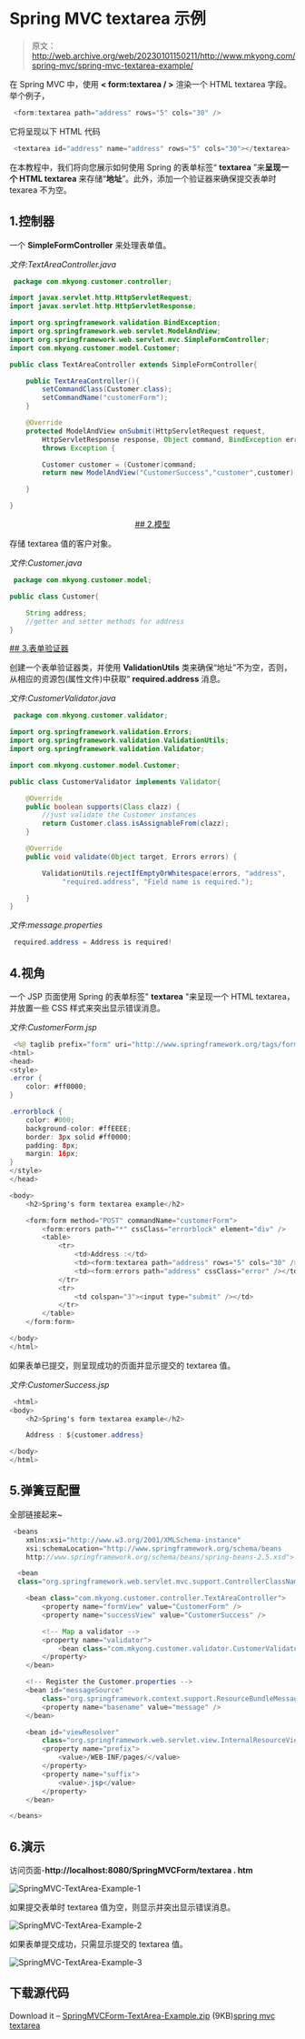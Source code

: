 # Spring MVC textarea 示例

> 原文：<http://web.archive.org/web/20230101150211/http://www.mkyong.com/spring-mvc/spring-mvc-textarea-example/>

在 Spring MVC 中，使用 **< form:textarea / >** 渲染一个 HTML textarea 字段。举个例子，

```java
 <form:textarea path="address" rows="5" cols="30" /> 
```

它将呈现以下 HTML 代码

```java
 <textarea id="address" name="address" rows="5" cols="30"></textarea> 
```

在本教程中，我们将向您展示如何使用 Spring 的表单标签“ **textarea** ”来**呈现一个 HTML textarea** 来存储“**地址**”。此外，添加一个验证器来确保提交表单时 texarea 不为空。

## 1.控制器

一个 **SimpleFormController** 来处理表单值。

*文件:TextAreaController.java*

```java
 package com.mkyong.customer.controller;

import javax.servlet.http.HttpServletRequest;
import javax.servlet.http.HttpServletResponse;

import org.springframework.validation.BindException;
import org.springframework.web.servlet.ModelAndView;
import org.springframework.web.servlet.mvc.SimpleFormController;
import com.mkyong.customer.model.Customer;

public class TextAreaController extends SimpleFormController{

	public TextAreaController(){
		setCommandClass(Customer.class);
		setCommandName("customerForm");
	}

	@Override
	protected ModelAndView onSubmit(HttpServletRequest request,
		HttpServletResponse response, Object command, BindException errors)
		throws Exception {

		Customer customer = (Customer)command;
		return new ModelAndView("CustomerSuccess","customer",customer);

	}

} 
```

 <ins class="adsbygoogle" style="display:block; text-align:center;" data-ad-format="fluid" data-ad-layout="in-article" data-ad-client="ca-pub-2836379775501347" data-ad-slot="6894224149">## 2.模型

存储 textarea 值的客户对象。

*文件:Customer.java*

```java
 package com.mkyong.customer.model;

public class Customer{

	String address;
	//getter and setter methods for address
} 
```

 <ins class="adsbygoogle" style="display:block" data-ad-client="ca-pub-2836379775501347" data-ad-slot="8821506761" data-ad-format="auto" data-ad-region="mkyongregion">## 3.表单验证器

创建一个表单验证器类，并使用 **ValidationUtils** 类来确保“地址”不为空，否则，从相应的资源包(属性文件)中获取“ **required.address** 消息。

*文件:CustomerValidator.java*

```java
 package com.mkyong.customer.validator;

import org.springframework.validation.Errors;
import org.springframework.validation.ValidationUtils;
import org.springframework.validation.Validator;

import com.mkyong.customer.model.Customer;

public class CustomerValidator implements Validator{

	@Override
	public boolean supports(Class clazz) {
		//just validate the Customer instances
		return Customer.class.isAssignableFrom(clazz);
	}

	@Override
	public void validate(Object target, Errors errors) {

		ValidationUtils.rejectIfEmptyOrWhitespace(errors, "address",
		     "required.address", "Field name is required.");

	}
} 
```

*文件:message.properties*

```java
 required.address = Address is required! 
```

## 4.视角

一个 JSP 页面使用 Spring 的表单标签" **textarea** "来呈现一个 HTML textarea，并放置一些 CSS 样式来突出显示错误消息。

*文件:CustomerForm.jsp*

```java
 <%@ taglib prefix="form" uri="http://www.springframework.org/tags/form"%>
<html>
<head>
<style>
.error {
	color: #ff0000;
}

.errorblock {
	color: #000;
	background-color: #ffEEEE;
	border: 3px solid #ff0000;
	padding: 8px;
	margin: 16px;
}
</style>
</head>

<body>
	<h2>Spring's form textarea example</h2>

	<form:form method="POST" commandName="customerForm">
		<form:errors path="*" cssClass="errorblock" element="div" />
		<table>
			<tr>
				<td>Address :</td>
				<td><form:textarea path="address" rows="5" cols="30" /></td>
				<td><form:errors path="address" cssClass="error" /></td>
			</tr>
			<tr>
				<td colspan="3"><input type="submit" /></td>
			</tr>
		</table>
	</form:form>

</body>
</html> 
```

如果表单已提交，则呈现成功的页面并显示提交的 textarea 值。

*文件:CustomerSuccess.jsp*

```java
 <html>
<body>
	<h2>Spring's form textarea example</h2>

	Address : ${customer.address}

</body>
</html> 
```

## 5.弹簧豆配置

全部链接起来~

```java
 <beans 
	xmlns:xsi="http://www.w3.org/2001/XMLSchema-instance"
	xsi:schemaLocation="http://www.springframework.org/schema/beans 
	http://www.springframework.org/schema/beans/spring-beans-2.5.xsd">

  <bean
  class="org.springframework.web.servlet.mvc.support.ControllerClassNameHandlerMapping" />

	<bean class="com.mkyong.customer.controller.TextAreaController">
		<property name="formView" value="CustomerForm" />
		<property name="successView" value="CustomerSuccess" />

		<!-- Map a validator -->
		<property name="validator">
			<bean class="com.mkyong.customer.validator.CustomerValidator" />
		</property>
	</bean>

	<!-- Register the Customer.properties -->
	<bean id="messageSource"
		class="org.springframework.context.support.ResourceBundleMessageSource">
		<property name="basename" value="message" />
	</bean>

	<bean id="viewResolver"
		class="org.springframework.web.servlet.view.InternalResourceViewResolver">
		<property name="prefix">
			<value>/WEB-INF/pages/</value>
		</property>
		<property name="suffix">
			<value>.jsp</value>
		</property>
	</bean>

</beans> 
```

## 6.演示

访问页面-**http://localhost:8080/SpringMVCForm/textarea . htm**

![SpringMVC-TextArea-Example-1](img/56afac4d14d2ac781bd8279389241fb9.png "SpringMVC-TextArea-Example-1")

如果提交表单时 textarea 值为空，则显示并突出显示错误消息。

![SpringMVC-TextArea-Example-2](img/fddab42136018f66095cadd2baa8fede.png "SpringMVC-TextArea-Example-2")

如果表单提交成功，只需显示提交的 textarea 值。

![SpringMVC-TextArea-Example-3](img/83e43801982feda6b35feea8ff6a1cda.png "SpringMVC-TextArea-Example-3")

## 下载源代码

Download it – [SpringMVCForm-TextArea-Example.zip](http://web.archive.org/web/20190220141812/http://www.mkyong.com/wp-content/uploads/2010/08/SpringMVCForm-TextArea-Example.zip) (9KB)[spring mvc](http://web.archive.org/web/20190220141812/http://www.mkyong.com/tag/spring-mvc/) [textarea](http://web.archive.org/web/20190220141812/http://www.mkyong.com/tag/textarea/)







